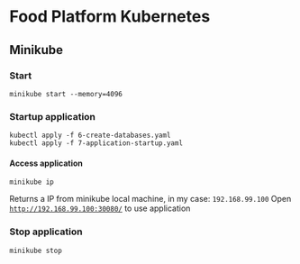 # Food Platform Kubernetes

## Minikube

### Start
```
minikube start --memory=4096
```

### Startup application
```
kubectl apply -f 6-create-databases.yaml
kubectl apply -f 7-application-startup.yaml
```

#### Access application
```
minikube ip
```
Returns a IP from minikube local machine, in my case: `192.168.99.100`
Open [`http://192.168.99.100:30080/`](http://192.168.99.100:30080/) to use application

### Stop application
```
minikube stop
```
